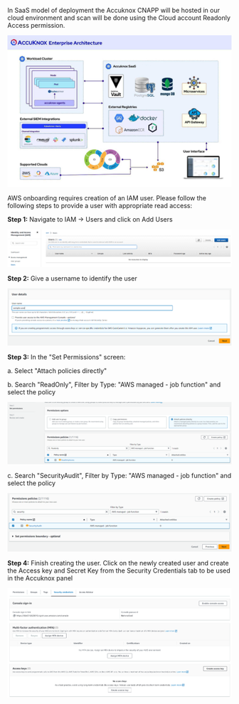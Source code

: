 

In SaaS model of deployment the Accuknox CNAPP will be hosted in our cloud environment and scan will be done using the Cloud account Readonly Access permission.

![](images/accuknox-architecture.png)

AWS onboarding requires creation of an IAM user. Please follow the following steps to provide a user with appropriate read access:

**Step 1:** Navigate to IAM → Users and click on Add Users

![](images/iam-user-0.png)

**Step 2:** Give a username to identify the user

![](images/iam-user-1.png)

**Step 3:** In the "Set Permissions" screen:

a. Select "Attach policies directly"

b. Search "ReadOnly", Filter by Type: "AWS managed - job function" and select the policy

![](images/iam-user-2.png)

c. Search "SecurityAudit", Filter by Type: "AWS managed - job function" and select the policy

![](images/iam-user-3.png)

**Step 4:** Finish creating the user. Click on the newly created user and create the Access key and Secret Key from the Security Credentials tab to be used in the Accuknox panel

![](images/iam-user-4.png)

<!---Similarly, for Azure or GCP, follow guidelines on AccuKnox SaaS infrastructure in Cloud Onboarding Screen.-→

- - -
[SCHEDULE DEMO](https://www.accuknox.com/contact-us){ .md-button .md-button--primary }